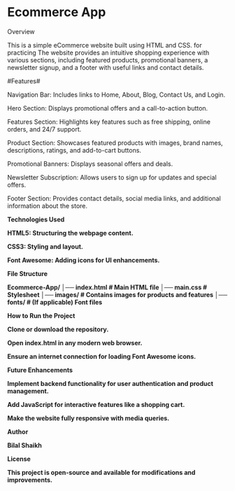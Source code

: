 # Ecommerce App #

Overview

This is a simple eCommerce website built using HTML and CSS. for practicing The website provides an intuitive shopping experience with various sections, including featured products, promotional banners, a newsletter signup, and a footer with useful links and contact details.

#Features#

Navigation Bar: Includes links to Home, About, Blog, Contact Us, and Login.

Hero Section: Displays promotional offers and a call-to-action button.

Features Section: Highlights key features such as free shipping, online orders, and 24/7 support.

Product Section: Showcases featured products with images, brand names, descriptions, ratings, and add-to-cart buttons.

Promotional Banners: Displays seasonal offers and deals.

Newsletter Subscription: Allows users to sign up for updates and special offers.

Footer Section: Provides contact details, social media links, and additional information about the store.

<b>Technologies Used<b>

HTML5: Structuring the webpage content.

CSS3: Styling and layout.

Font Awesome: Adding icons for UI enhancements.

File Structure

Ecommerce-App/
│── index.html    # Main HTML file
│── main.css      # Stylesheet
│── images/       # Contains images for products and features
│── fonts/        # (If applicable) Font files

How to Run the Project

Clone or download the repository.

Open index.html in any modern web browser.

Ensure an internet connection for loading Font Awesome icons.

Future Enhancements

Implement backend functionality for user authentication and product management.

Add JavaScript for interactive features like a shopping cart.

Make the website fully responsive with media queries.

Author

Bilal Shaikh

License

This project is open-source and available for modifications and improvements.

